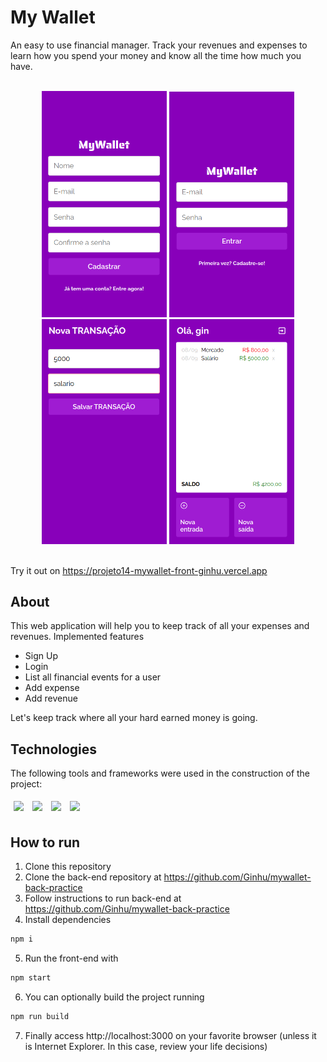 # My Wallet

An easy to use financial manager. Track your revenues and expenses to learn how you spend your money and know all the time how much you have.

<div style="display: inline_block" align="center" gap="30px"><br>
  <img width="200px" height="auto" src="/assets/MyWallet_SignUp.png" />
  <img width="200px" height="auto" src="/assets/MyWallet_Login.png" />
  <img width="200px" height="auto" src="/assets/MyWallet_Income.png" />
  <img width="200px" height="auto" src="/assets/MyWallet_mainIncomeXexpenses.png" />
</div><br>

Try it out on https://projeto14-mywallet-front-ginhu.vercel.app

## About

This web application will help you to keep track of all your expenses and revenues.
Implemented features

- Sign Up
- Login
- List all financial events for a user
- Add expense
- Add revenue

Let's keep track where all your hard earned money is going.

## Technologies
The following tools and frameworks were used in the construction of the project:<br>
<p>
  <img style='margin: 5px;' src='https://img.shields.io/badge/axios-671ddf?&style=for-the-badge&logo=axios&logoColor=white'/>
  <img style='margin: 5px;' src="https://img.shields.io/badge/React-20232A?style=for-the-badge&logo=react&logoColor=61DAFB"/>
  <img style='margin: 5px;' src='https://img.shields.io/badge/React_Router-CA4245?style=for-the-badge&logo=react-router&logoColor=white'/>
  <img style='margin: 5px;' src="https://img.shields.io/badge/styled--components-DB7093?style=for-the-badge&logo=styled-components&logoColor=white"/>
</p>

## How to run

1. Clone this repository
2. Clone the back-end repository at https://github.com/Ginhu/mywallet-back-practice
3. Follow instructions to run back-end at https://github.com/Ginhu/mywallet-back-practice
4. Install dependencies
```bash
npm i
```
5. Run the front-end with
```bash
npm start
```
6. You can optionally build the project running
```bash
npm run build
```
7. Finally access http://localhost:3000 on your favorite browser (unless it is Internet Explorer. In this case, review your life decisions)

